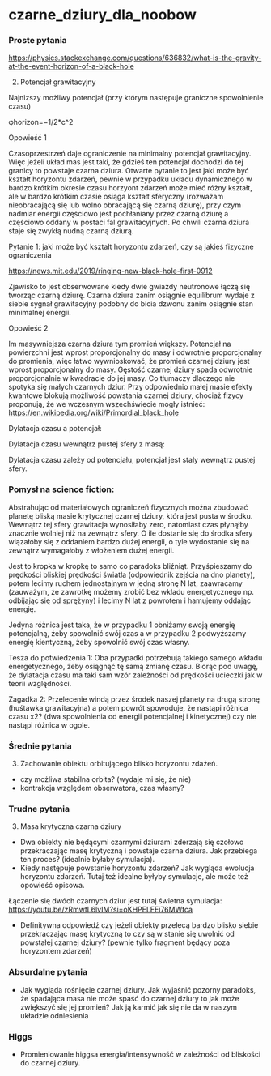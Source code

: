 # czarne_dziury_dla_noobow


### Proste pytania


https://physics.stackexchange.com/questions/636832/what-is-the-gravity-at-the-event-horizon-of-a-black-hole

2. Potencjał grawitacyjny

Najnizszy możliwy potencjał (przy którym następuje graniczne spowolnienie czasu)

φhorizon=−1/2*c^2

Opowieść 1

Czasoprzestrzeń daje ograniczenie na minimalny potencjał grawitacyjny. Więc jeżeli układ mas jest taki, że gdzieś ten potencjał dochodzi do tej granicy to powstaje czarna dziura. Otwarte pytanie to jest jaki może być kształt horyzontu zdarzeń, pewnie w przypadku układu dynamicznego w bardzo krótkim okresie czasu horzyont zdarzeń może mieć różny kształt, ale w bardzo krótkim czasie osiąga kształt sferyczny (rozważam nieobracającą się lub wolno obracającą się czarną dziurę), przy czym nadmiar energii częściowo jest pochłaniany przez czarną dziurę a częściowo oddany w postaci fal grawitacyjnych. Po chwili czarna dziura staje się zwykłą nudną czarną dziurą.

Pytanie 1: jaki może być kształt horyzontu zdarzeń, czy są jakieś fizyczne ograniczenia

https://news.mit.edu/2019/ringing-new-black-hole-first-0912

Zjawisko to jest obserwowane kiedy dwie gwiazdy neutronowe łączą się tworząc czarną dziurę. Czarna dziura zanim osiągnie equilibrum wydaje z siebie sygnał grawitacyjny podobny do bicia dzwonu zanim osiągnie stan minimalnej energii. 

Opowieść 2

Im masywniejsza czarna dziura tym promień większy. Potencjał na powierzchni jest wprost proporcjonalny do masy i odwrotnie proporcjonalny do promienia, więc łatwo wywnioskować, że promień czarnej dziury jest wprost proporcjonalny do masy.
Gęstość czarnej dziury spada odwrotnie proporcjonalnie w kwadracie do jej masy. Co tłumaczy dlaczego nie spotyka się małych czarnych dziur. Przy odpowiednio małej masie efekty kwantowe blokują możliwość powstania czarnej dziury, chociaż fizycy proponują, że we wczesnym wszechświecie mogły istnieć:
https://en.wikipedia.org/wiki/Primordial_black_hole

Dylatacja czasu a potencjał:

Dylatacja czasu wewnątrz pustej sfery z masą:  

Dylatacja czasu zależy od potencjału, potencjał jest stały wewnątrz pustej sfery.

### Pomysł na science fiction:

Abstrahując od materiałowych ograniczeń fizycznych można zbudować planetę bliską masie krytycznej czarnej dziury, która jest pusta w środku. Wewnątrz tej sfery grawitacja wynosiłaby zero, natomiast czas płynąłby znacznie wolniej niż na zewnątrz sfery. O ile dostanie się do środka sfery wiązałoby się z oddaniem bardzo dużej energii, o tyle wydostanie się na zewnątrz wymagałoby z włożeniem dużej energii.

Jest to kropka w kropkę to samo co paradoks bliźniąt. Przyśpieszamy do prędkości bliskiej prędkości światła (odpowiednik zejścia na dno planety), potem lecimy ruchem jednostajnym w jedną stronę N lat, zaawracamy (zauważym, że zawrotkę możemy zrobić bez wkładu energetycznego np. odbijając się od sprężyny) i lecimy N lat z powrotem i hamujemy oddając energię.

Jedyna różnica jest taka, że w przypadku 1 obniżamy swoją energię potencjalną, żeby spowolnić swój czas a w przypadku 2 podwyższamy energię kientyczną, żeby spowolnić swój czas własny.

Tesza do potwiedzenia 1: Oba przypadki potrzebują takiego samego wkładu energetycznego, żeby osiągnąć tę samą zmianę czasu. Biorąc pod uwagę, że dylatacja czasu ma taki sam wzór zależności od prędkości ucieczki jak w teorii względności.

Zagadka 2: Przelecenie windą przez środek naszej planety na drugą stronę (huśtawka grawitacyjna) a potem powrót spowoduje, że nastąpi różnica czasu x2? (dwa spowolnienia od energii potencjalnej i kinetycznej) czy nie nastąpi różnica w ogole.













### Średnie pytania

3. Zachowanie obiektu orbitującego blisko horyzontu zdażeń.
* czy możliwa stabilna orbita? (wydaje mi się, że nie)
* kontrakcja względem obserwatora, czas własny?

### Trudne pytania

3. Masa krytyczna czarna dziury
* Dwa obiekty nie będącymi czarnymi dziurami zderzają się czołowo przekraczając masę krytyczną i powstaje czarna dziura. Jak przebiega ten proces? (idealnie byłaby symulacja).
* Kiedy następuje powstanie horyzontu zdarzeń? Jak wygląda ewolucja horyzontu zdarzeń. Tutaj też idealne byłyby symulacje, ale może też opowieść opisowa.

Łączenie się dwóch czarnych dziur jest tutaj świetna symulacja:
  https://youtu.be/zRmwtL6lvIM?si=oKHPELFEi76MWtca

* Definitywna odpowiedź czy jeżeli obiekty przelecą bardzo blisko siebie przekraczając masę krytyczną to czy są w stanie się uwolnić od powstałej czarnej dziury? (pewnie tylko fragment będący poza horyzontem zdarzeń)

### Absurdalne pytania

* Jak wygląda rośnięcie czarnej dziury. Jak wyjaśnić pozorny paradoks, że spadająca masa nie może spaść do czarnej dziury to jak może zwiększyć się jej promień? Jak ją karmić jak się nie da w naszym układzie odniesienia

### Higgs

* Promieniowanie higgsa energia/intensywność w zależności od bliskości do czarnej dziury.
 
